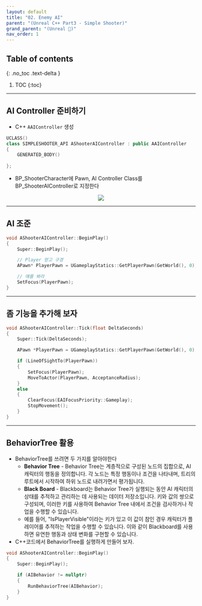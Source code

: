 ```yaml
---
layout: default
title: "02. Enemy AI"
parent: "(Unreal C++ Part3 - Simple Shooter)"
grand_parent: "(Unreal 🚀)"
nav_order: 1
---
```


## Table of contents
{: .no_toc .text-delta }

1. TOC
{:toc}

---

## AI Controller 준비하기

* C++ `AAIController` 생성

```cpp
UCLASS()
class SIMPLESHOOTER_API AShooterAIController : public AAIController
{
	GENERATED_BODY()
	
};
```

* BP_ShooterCharacter에 Pawn, AI Controller Class를 BP_ShooterAIController로 지정한다

<p align="center">
  <img src="https://taehyungs-programming-blog.github.io/blog/assets/images/unreal/unreal_cpp_4/ucpp4-2-1.png"/>
</p>

---

## AI 조준

```cpp
void AShooterAIController::BeginPlay() 
{
    Super::BeginPlay();

    // Player 얻고 구경
    APawn* PlayerPawn = UGameplayStatics::GetPlayerPawn(GetWorld(), 0);

    // 얘를 봐라
    SetFocus(PlayerPawn);
}
```

---

## 좀 기능을 추가해 보자

```cpp
void AShooterAIController::Tick(float DeltaSeconds) 
{
    Super::Tick(DeltaSeconds);

    APawn *PlayerPawn = UGameplayStatics::GetPlayerPawn(GetWorld(), 0);

    if (LineOfSightTo(PlayerPawn))
    {
        SetFocus(PlayerPawn);
        MoveToActor(PlayerPawn, AcceptanceRadius);
    }
    else
    {
        ClearFocus(EAIFocusPriority::Gameplay);
        StopMovement();
    }
}
```

---

## BehaviorTree 활용

* BehaviorTree를 쓰려면 두 가지를 알아야한다
    * **Behavior Tree** - Behavior Tree는 계층적으로 구성된 노드의 집합으로, AI 캐릭터의 행동을 정의합니다. 각 노드는 특정 행동이나 조건을 나타내며, 트리의 루트에서 시작하여 하위 노드로 내려가면서 평가됩니다. 
    * **Black Board** - Blackboard는 Behavior Tree가 실행되는 동안 AI 캐릭터의 상태를 추적하고 관리하는 데 사용되는 데이터 저장소입니다. 키와 값의 쌍으로 구성되며, 이러한 키를 사용하여 Behavior Tree 내에서 조건을 검사하거나 작업을 수행할 수 있습니다.
    * 예를 들어, "IsPlayerVisible"이라는 키가 있고 이 값이 참인 경우 캐릭터가 플레이어를 추적하는 작업을 수행할 수 있습니다. 이와 같이 Blackboard를 사용하면 유연한 행동과 상태 변화를 구현할 수 있습니다.
* C++코드에서 BehaviorTree를 실행하게 만들어 보자.

```cpp
void AShooterAIController::BeginPlay() 
{
    Super::BeginPlay();

    if (AIBehavior != nullptr)
    {
        RunBehaviorTree(AIBehavior);
    }
}
```